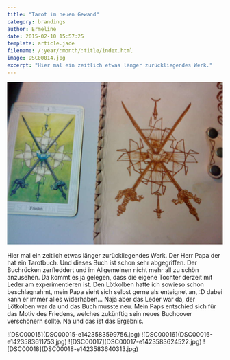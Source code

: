```yaml
---
title: "Tarot im neuen Gewand"
category: brandings
author: Ermeline
date: 2015-02-10 15:57:25
template: article.jade
filename: /:year/:month/:title/index.html
image: DSC00014.jpg
excerpt: "Hier mal ein zeitlich etwas länger zurückliegendes Werk."
---
```


![DSC00014](DSC00014.jpg)

Hier mal ein zeitlich etwas länger zurückliegendes Werk. Der Herr Papa der hat ein Tarotbuch. Und dieses Buch ist schon sehr abgegriffen. Der Buchrücken zerfleddert und im Allgemeinen nicht mehr all zu schön anzusehen. Da kommt es ja gelegen, dass die eigene Tochter derzeit mit Leder am experimentieren ist. Den Lötkolben hatte ich sowieso schon beschlagnahmt, mein Papa sieht sich selbst gerne als enteignet an, :D dabei kann er immer alles widerhaben... Naja aber das Leder war da, der Lötkolben war da und das Buch musste neu. Mein Paps entschied sich für das Motiv des Friedens, welches zukünftig sein neues Buchcover verschönern sollte. Na und das ist das Ergebnis.  

<div class="slideshow_portrait">
![DSC00015](DSC00015-e1423583599756.jpg)
![DSC00016](DSC00016-e1423583611753.jpg)
![DSC00017](DSC00017-e1423583624522.jpg)
![DSC00018](DSC00018-e1423583640313.jpg)
</div>
